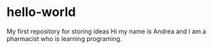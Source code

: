 # hello-world
My first repository for storing ideas
Hi my name is Andrea and I am a pharmacist who is learning programing. 
